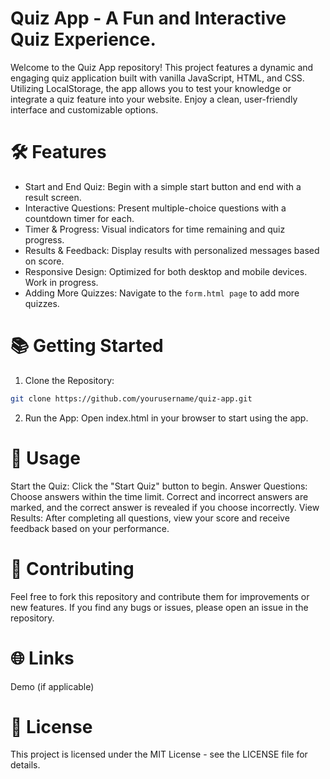 # Quiz App - A Fun and Interactive Quiz Experience.
Welcome to the Quiz App repository! This project features a dynamic and engaging quiz application built with vanilla JavaScript, HTML, and CSS. Utilizing LocalStorage, the app allows you to test your knowledge or integrate a quiz feature into your website. Enjoy a clean, user-friendly interface and customizable options.

# 🛠️ Features
- Start and End Quiz: Begin with a simple start button and end with a result screen.
- Interactive Questions: Present multiple-choice questions with a countdown timer for each.
- Timer & Progress: Visual indicators for time remaining and quiz progress.
- Results & Feedback: Display results with personalized messages based on score.
- Responsive Design: Optimized for both desktop and mobile devices. Work in progress.
- Adding More Quizzes: Navigate to the `form.html page` to add more quizzes.

# 📚 Getting Started
1. Clone the Repository:
```bash
git clone https://github.com/yourusername/quiz-app.git
```
2. Run the App: Open index.html in your browser to start using the app.

# 📜 Usage
Start the Quiz: Click the "Start Quiz" button to begin.
Answer Questions: Choose answers within the time limit. Correct and incorrect answers are marked, and the correct answer is revealed if you choose incorrectly.
View Results: After completing all questions, view your score and receive feedback based on your performance.

# 🔄 Contributing
Feel free to fork this repository and contribute them for improvements or new features. If you find any bugs or issues, please open an issue in the repository.

# 🌐 Links
Demo (if applicable)

# 📄 License
This project is licensed under the MIT License - see the LICENSE file for details.
